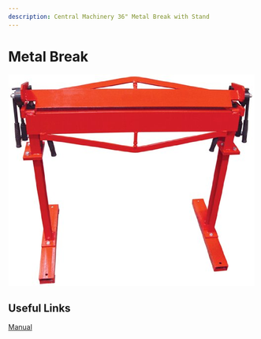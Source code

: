 ```yaml
---
description: Central Machinery 36" Metal Break with Stand
---
```


# Metal Break

![](../.gitbook/assets/image%20%2824%29.png)

## Useful Links

[Manual](https://drive.google.com/open?id=1ztMbRb-sSKEWsFxbUMFFmCWS_lrItAFU)

